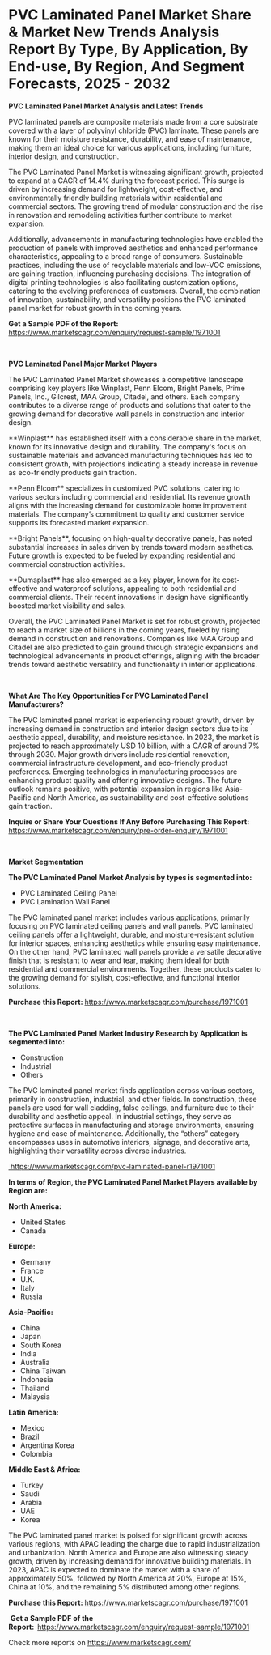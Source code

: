 <p><h1>PVC Laminated Panel Market Share & Market New Trends Analysis Report By Type, By Application, By End-use, By Region, And Segment Forecasts, 2025 - 2032</h1></p><p><strong>PVC Laminated Panel Market Analysis and Latest Trends</strong></p>
<p><p>PVC laminated panels are composite materials made from a core substrate covered with a layer of polyvinyl chloride (PVC) laminate. These panels are known for their moisture resistance, durability, and ease of maintenance, making them an ideal choice for various applications, including furniture, interior design, and construction.</p><p>The PVC Laminated Panel Market is witnessing significant growth, projected to expand at a CAGR of 14.4% during the forecast period. This surge is driven by increasing demand for lightweight, cost-effective, and environmentally friendly building materials within residential and commercial sectors. The growing trend of modular construction and the rise in renovation and remodeling activities further contribute to market expansion.</p><p>Additionally, advancements in manufacturing technologies have enabled the production of panels with improved aesthetics and enhanced performance characteristics, appealing to a broad range of consumers. Sustainable practices, including the use of recyclable materials and low-VOC emissions, are gaining traction, influencing purchasing decisions. The integration of digital printing technologies is also facilitating customization options, catering to the evolving preferences of customers. Overall, the combination of innovation, sustainability, and versatility positions the PVC laminated panel market for robust growth in the coming years.</p></p>
<p><strong>Get a Sample PDF of the Report:&nbsp;</strong> <a href="https://www.marketscagr.com/enquiry/request-sample/1971001?utm_campaign=2213&utm_medium=2&utm_source=Github&utm_content=ia&utm_term=30012025&utm_id=pvc-laminated-panel">https://www.marketscagr.com/enquiry/request-sample/1971001</a></p>
<p>&nbsp;</p>
<p><strong>PVC Laminated Panel Major Market Players</strong></p>
<p><p>The PVC Laminated Panel Market showcases a competitive landscape comprising key players like Winplast, Penn Elcom, Bright Panels, Prime Panels, Inc., Gilcrest, MAA Group, Citadel, and others. Each company contributes to a diverse range of products and solutions that cater to the growing demand for decorative wall panels in construction and interior design.</p><p>**Winplast** has established itself with a considerable share in the market, known for its innovative design and durability. The company's focus on sustainable materials and advanced manufacturing techniques has led to consistent growth, with projections indicating a steady increase in revenue as eco-friendly products gain traction.</p><p>**Penn Elcom** specializes in customized PVC solutions, catering to various sectors including commercial and residential. Its revenue growth aligns with the increasing demand for customizable home improvement materials. The company’s commitment to quality and customer service supports its forecasted market expansion.</p><p>**Bright Panels**, focusing on high-quality decorative panels, has noted substantial increases in sales driven by trends toward modern aesthetics. Future growth is expected to be fueled by expanding residential and commercial construction activities.</p><p>**Dumaplast** has also emerged as a key player, known for its cost-effective and waterproof solutions, appealing to both residential and commercial clients. Their recent innovations in design have significantly boosted market visibility and sales.</p><p>Overall, the PVC Laminated Panel Market is set for robust growth, projected to reach a market size of billions in the coming years, fueled by rising demand in construction and renovations. Companies like MAA Group and Citadel are also predicted to gain ground through strategic expansions and technological advancements in product offerings, aligning with the broader trends toward aesthetic versatility and functionality in interior applications.</p></p>
<p>&nbsp;</p>
<p><strong>What Are The Key Opportunities For PVC Laminated Panel Manufacturers?</strong></p>
<p><p>The PVC laminated panel market is experiencing robust growth, driven by increasing demand in construction and interior design sectors due to its aesthetic appeal, durability, and moisture resistance. In 2023, the market is projected to reach approximately USD 10 billion, with a CAGR of around 7% through 2030. Major growth drivers include residential renovation, commercial infrastructure development, and eco-friendly product preferences. Emerging technologies in manufacturing processes are enhancing product quality and offering innovative designs. The future outlook remains positive, with potential expansion in regions like Asia-Pacific and North America, as sustainability and cost-effective solutions gain traction.</p></p>
<p><strong>Inquire or Share Your Questions If Any Before Purchasing This Report:</strong> <a href="https://www.marketscagr.com/enquiry/pre-order-enquiry/1971001?utm_campaign=2213&utm_medium=2&utm_source=Github&utm_content=ia&utm_term=30012025&utm_id=pvc-laminated-panel">https://www.marketscagr.com/enquiry/pre-order-enquiry/1971001</a></p>
<p>&nbsp;</p>
<p><strong>Market Segmentation</strong></p>
<p><strong>The PVC Laminated Panel Market Analysis by types is segmented into:</strong></p>
<p><ul><li>PVC Laminated Ceiling Panel</li><li>PVC Lamination Wall Panel</li></ul></p>
<p><p>The PVC laminated panel market includes various applications, primarily focusing on PVC laminated ceiling panels and wall panels. PVC laminated ceiling panels offer a lightweight, durable, and moisture-resistant solution for interior spaces, enhancing aesthetics while ensuring easy maintenance. On the other hand, PVC laminated wall panels provide a versatile decorative finish that is resistant to wear and tear, making them ideal for both residential and commercial environments. Together, these products cater to the growing demand for stylish, cost-effective, and functional interior solutions.</p></p>
<p><strong>Purchase this Report:&nbsp;</strong><a href="https://www.marketscagr.com/purchase/1971001?utm_campaign=2213&utm_medium=2&utm_source=Github&utm_content=ia&utm_term=30012025&utm_id=pvc-laminated-panel">https://www.marketscagr.com/purchase/1971001</a></p>
<p>&nbsp;</p>
<p><strong>The PVC Laminated Panel Market Industry Research by Application is segmented into:</strong></p>
<p><ul><li>Construction</li><li>Industrial</li><li>Others</li></ul></p>
<p><p>The PVC laminated panel market finds application across various sectors, primarily in construction, industrial, and other fields. In construction, these panels are used for wall cladding, false ceilings, and furniture due to their durability and aesthetic appeal. In industrial settings, they serve as protective surfaces in manufacturing and storage environments, ensuring hygiene and ease of maintenance. Additionally, the “others” category encompasses uses in automotive interiors, signage, and decorative arts, highlighting their versatility across diverse industries.</p></p>
<p><a href="https://www.marketscagr.com/pvc-laminated-panel-r1971001?utm_campaign=2213&utm_medium=2&utm_source=Github&utm_content=ia&utm_term=30012025&utm_id=pvc-laminated-panel">&nbsp;https://www.marketscagr.com/pvc-laminated-panel-r1971001</a></p>
<p><strong>In terms of Region, the PVC Laminated Panel Market Players available by Region are:</strong></p>
<p>
    <p> <strong> North America: </strong>
        <ul>
            <li>United States</li>
            <li>Canada</li>
        </ul>
        </p> 
    <p> <strong> Europe: </strong>
        <ul>
            <li>Germany</li>
            <li>France</li>
            <li>U.K.</li>
            <li>Italy</li>
            <li>Russia</li>
        </ul>
        </p> 
    <p> <strong> Asia-Pacific: </strong>
        <ul>
            <li>China</li>
            <li>Japan</li>
            <li>South Korea</li>
            <li>India</li>
            <li>Australia</li>
            <li>China Taiwan</li>
            <li>Indonesia</li>
            <li>Thailand</li>
            <li>Malaysia</li>
        </ul>
        </p> 
    <p> <strong> Latin America: </strong>
        <ul>
            <li>Mexico</li>
            <li>Brazil</li>
            <li>Argentina Korea</li>
            <li>Colombia</li>
        </ul>
        </p> 
    <p> <strong> Middle East & Africa: </strong>
        <ul>
            <li>Turkey</li>
            <li>Saudi</li>
            <li>Arabia</li>
            <li>UAE</li>
            <li>Korea</li>
        </ul>
    </p>
    </p>
<p><p>The PVC laminated panel market is poised for significant growth across various regions, with APAC leading the charge due to rapid industrialization and urbanization. North America and Europe are also witnessing steady growth, driven by increasing demand for innovative building materials. In 2023, APAC is expected to dominate the market with a share of approximately 50%, followed by North America at 20%, Europe at 15%, China at 10%, and the remaining 5% distributed among other regions.</p></p>
<p><strong>Purchase this Report: </strong><a href="https://www.marketscagr.com/purchase/1971001?utm_campaign=2213&utm_medium=2&utm_source=Github&utm_content=ia&utm_term=30012025&utm_id=pvc-laminated-panel">https://www.marketscagr.com/purchase/1971001</a></p>
<p>&nbsp;<strong>Get a Sample PDF of the Report:&nbsp;&nbsp;</strong><a href="https://www.marketscagr.com/enquiry/request-sample/1971001?utm_campaign=2213&utm_medium=2&utm_source=Github&utm_content=ia&utm_term=30012025&utm_id=pvc-laminated-panel">https://www.marketscagr.com/enquiry/request-sample/1971001</a></p>
<p><strong></strong></p>
<p>Check more reports on <a href="https://www.marketscagr.com/?utm_campaign=2213&utm_medium=2&utm_source=Github&utm_content=ia&utm_term=30012025&utm_id=pvc-laminated-panel">https://www.marketscagr.com/</a></p>